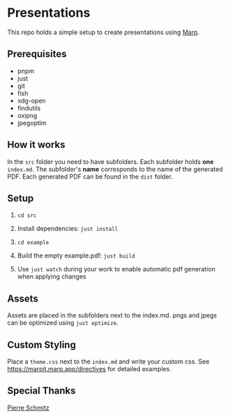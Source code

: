 # Presentations
This repo holds a simple setup to create presentations
using [Marp](https://marp.app/).

## Prerequisites
- pnpm
- just
- git
- fish
- xdg-open
- findutils
- oxipng
- jpegoptim

## How it works
In the `src` folder you need to have subfolders. Each subfolder holds **one** `index.md`. The subfolder's **name** corresponds to the name of the generated PDF. Each generated PDF can be found in the `dist` folder.

## Setup
1. `cd src`

2. Install dependencies:
`just install`

3. `cd example`

4. Build the empty example.pdf: `just build`

5. Use `just watch` during your work to enable
automatic pdf generation when applying changes

## Assets
Assets are placed in the subfolders next to the index.md.
pngs and jpegs can be optimized using `just optimize`.

## Custom Styling
Place a `theme.css` next to the `index.md` and write your custom css. See https://marpit.marp.app/directives for detailed examples.

## Special Thanks
[Pierre Schmitz](https://github.com/pierres)